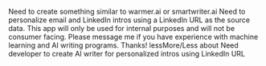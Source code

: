 Need to create something similar to warmer.ai or smartwriter.ai Need to personalize email and LinkedIn intros using a LinkedIn URL as the source data. This app will only be used for internal purposes and will not be consumer facing. Please message me if you have experience with machine learning and AI writing programs. Thanks!  lessMore/Less about Need developer to create AI writer for personalized intros using LinkedIn URL

